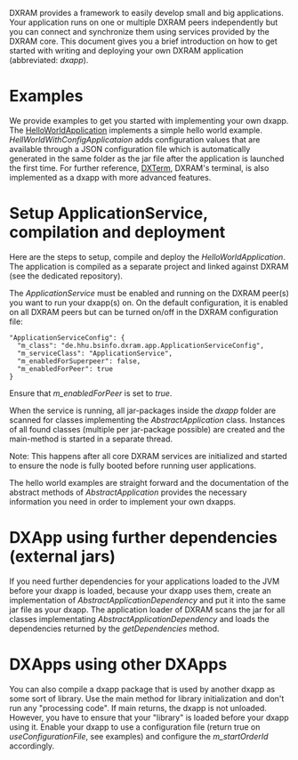 DXRAM provides a framework to easily develop small and big applications. Your application runs on one or multiple
DXRAM peers independently but you can connect and synchronize them using services provided by the DXRAM core. This
document gives you a brief introduction on how to get started with writing and deploying your own DXRAM application
(abbreviated: *dxapp*).

# Examples
We provide examples to get you started with implementing your own dxapp. The
[HelloWorldApplication](https://github.com/hhu-bsinfo/dxapp-helloworld/) implements a simple hello world example.
*HellWorldWithConfigApplicataion* adds configuration values that are available through a JSON configuration file which
is automatically generated in the same folder as the jar file after the application is launched the first time.
For further reference, [DXTerm](https://github.com/hhu-bsinfo/dxterm/), DXRAM's terminal, is also implemented as a
dxapp with more advanced features.

# Setup ApplicationService, compilation and deployment
Here are the steps to setup, compile and deploy the *HelloWorldApplication*. The application is compiled as a separate
project and linked against DXRAM (see the dedicated repository).

The *ApplicationService* must be enabled and running on the DXRAM peer(s) you want to run your dxapp(s) on. On the
default configuration, it is enabled on all DXRAM peers but can be turned on/off in the DXRAM configuration file:
```
"ApplicationServiceConfig": {
  "m_class": "de.hhu.bsinfo.dxram.app.ApplicationServiceConfig",
  "m_serviceClass": "ApplicationService",
  "m_enabledForSuperpeer": false,
  "m_enabledForPeer": true
}
```
Ensure that *m_enabledForPeer* is set to *true*.

When the service is running, all jar-packages inside the *dxapp* folder are scanned for classes implementing the
*AbstractApplication* class. Instances of all found classes (multiple per jar-package possible) are created and the
main-method is started in a separate thread.

Note: This happens after all core DXRAM services are initialized and started to ensure the node is fully booted before
running user applications.

The hello world examples are straight forward and the documentation of the abstract methods of
*AbstractApplication* provides the necessary information you need in order to implement your own dxapps.

# DXApp using further dependencies (external jars)
If you need further dependencies for your applications loaded to the JVM before your dxapp is loaded,
because your dxapp uses them, create an implementation of *AbstractApplicationDependency* and put it
into the same jar file as your dxapp. The application loader of DXRAM scans the jar for all classes
implementating *AbstractApplicationDependency* and loads the dependencies returned by the *getDependencies*
method.

# DXApps using other DXApps
You can also compile a dxapp package that is used by another dxapp as some sort of library. Use the main method for
library initialization and don't run any "processing code". If main returns, the dxapp is not unloaded. However, you
have to ensure that your "library" is loaded before your dxapp using it. Enable your dxapp to use a configuration file
(return true on *useConfigurationFile*, see examples) and configure the *m_startOrderId* accordingly.
